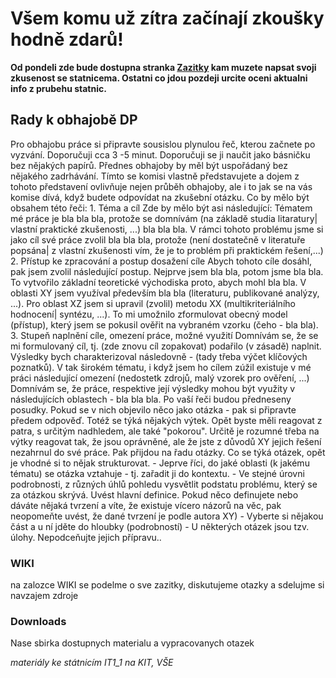 # Všem komu už zítra začínají zkoušky hodně zdarů! #

**Od pondeli zde bude dostupna stranka [Zazitky](http://code.google.com/p/statnice2009/wiki/Zazitky) kam muzete napsat svoji zkusenost se statnicema. Ostatni co jdou pozdeji urcite oceni aktualni info z prubehu statnic.**

## Rady k obhajobě DP ##
Pro obhajobu práce si připravte sousislou plynulou řeč, kterou začnete po vyzvání. Doporučuji cca 3 -5 minut. Doporučuji se ji naučit jako básničku bez nějakých papírů. Přednes obhajoby by měl být uspořádaný bez nějakého zadrhávání. Tímto se komisi vlastně představujete a dojem z tohoto představení ovlivňuje nejen průběh obhajoby, ale i to jak se na vás komise dívá, když budete odpovídat na zkušební otázku.
Co by mělo být obsahem této řeči: 1. Téma a cíl Zde by mělo být asi následující: Tématem mé práce je bla bla bla, protože se domnívám (na základě studia litaratury| vlastní praktické zkušenosti, ...) bla bla bla. V rámci tohoto problému jsme si jako cíl své práce zvolil bla bla bla, protože (není dostatečně v literatuře popsána| z vlastní zkušenosti vím, že je to problém při praktickém řešení,...) 2. Přístup ke zpracování a postup dosažení cíle Abych tohoto cíle dosáhl, pak jsem zvolil následující postup. Nejprve jsem bla bla, potom jsme bla bla. To vytvořilo základní teoretické východiska proto, abych mohl bla bla. V oblasti XY jsem využíval především bla bla (literaturu, publikované analýzy, ...). Pro oblast XZ jsem si upravil (zvolil) metodu XX (multikriteriálního hodnocení| syntézu, ...). To mi umožnilo zformulovat obecný model (přístup), který jsem se pokusil ověřit na vybraném vzorku (čeho - bla bla). 3. Stupeň naplnění cíle, omezení práce, možné využití Domnívám se, že se mi formulovaný cíl, tj. (zde znovu cíl zopakovat) podařilo (v zásadě) naplnit. Výsledky bych charakterizoval následovně - (tady třeba výčet klíčových poznatků). V tak širokém tématu, i když jsem ho cílem zúžil existuje v mé práci následující omezení (nedostetk zdrojů, malý vzorek pro ověření, ...) Domnívám se, že práce, respektive její výsledky mohou být využity v následujících oblastech - bla bla bla.
Po vaší řeči budou předneseny posudky. Pokud se v nich objevilo něco jako otázka - pak si připravte předem odpověď. Totéž se týká nějakých výtek. Opět byste měli reagovat z patra, s určitým nadhledem, ale také "pokorou". Určitě je rozumné třeba na výtky reagovat tak, že jsou oprávněné, ale že jste z důvodů XY jejich řešení nezahrnul do své práce.
Pak přijdou na řadu otázky. Co se týká otázek, opět je vhodné si to nějak strukturovat. - Jeprve říci, do jaké oblasti (k jakému tématu) se otázka vztahuje - tj. zařadit ji do kontextu. - Ve stejné úrovni podrobnosti, z různých úhlů pohledu vysvětlit podstatu problému, který se za otázkou skrývá. Uvést hlavní definice. Pokud něco definujete nebo dáváte nějaká tvrzení a víte, že existuje vícero názorů na věc, pak neopomeňte uvést, že dané tvrzení je podle autora XY) - Vyberte si nějakou část a u ní jděte do hloubky (podrobností) - U některých otázek jsou tzv. úlohy. Nepodceňujte jejich přípravu..

### WIKI ###
na zalozce WIKI se podelme o sve zazitky, diskutujeme otazky a sdelujme si navzajem zdroje

### Downloads ###
Nase sbirka dostupnych materialu a vypracovanych otazek

_materiály ke státnicím IT1\_1 na KIT, VŠE_